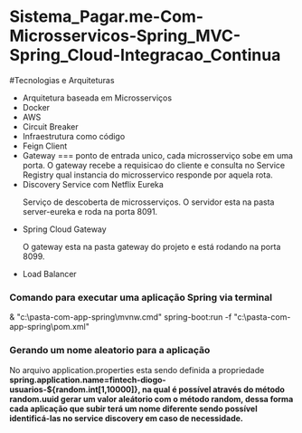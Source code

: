 # Sistema_Pagar.me-Com-Microsservicos-Spring_MVC-Spring_Cloud-Integracao_Continua

#Tecnologias e Arquiteturas

<ul>
  <li>Arquitetura baseada em Microsserviços</li>
  <li>Docker</li>
  <li>AWS</li>
  <li>Circuit Breaker</li>
  <li>Infraestrutura como código</li>
 <li>Feign Client</li>
 <li>Gateway === ponto de entrada unico, cada microsserviço sobe em uma porta. O gateway recebe a requisicao do cliente e consulta no Service Registry qual instancia do microsservico responde por aquela rota.</li>
 <li>Discovery Service com Netflix Eureka</li>
  <p>Serviço de descoberta de microsserviços. O servidor esta na pasta server-eureka e roda na porta 8091.</p>
  <li> Spring Cloud Gateway</li>
  <p>O gateway esta na pasta gateway do projeto e está rodando na porta 8099.</p>
 <li>Load Balancer</li> 
</ul>

<h3>Comando para executar uma aplicação Spring via terminal</h3>
<p>& "c:\pasta-com-app-spring\mvnw.cmd" spring-boot:run -f "c:\pasta-com-app-spring\pom.xml"</p>

<h3>Gerando um nome aleatorio para a aplicação</h3>
<p>No arquivo application.properties esta sendo definida a propriedade <strong>spring.application.name=fintech-diogo-usuarios-${random.int[1,10000]}, na qual é possível através do método random.uuid gerar um valor aleátorio com o método random, dessa forma cada aplicação que subir terá um nome diferente sendo possível identificá-las no service discovery em caso de necessidade. </strong></p>


